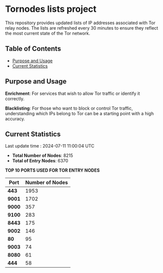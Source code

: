 # Tornodes lists project

This repository provides updated lists of IP addresses associated with Tor relay nodes. The lists are refreshed every 30 minutes to ensure they reflect the most current state of the Tor network.

## Table of Contents

- [Purpose and Usage](#purpose-and-usage)
- [Current Statistics](#current-statistics)


## Purpose and Usage

**Enrichment**: For services that wish to allow Tor traffic or identify it correctly.

**Blacklisting**: For those who want to block or control Tor traffic, understanding which IPs belong to Tor can be a starting point with a high accuracy.

## Current Statistics

Last update time : 2024-07-11 11:00:04 UTC

- **Total Number of Nodes**: 8215
- **Total of Entry Nodes**: 6370

**TOP 10 PORTS USED FOR TOR ENTRY NODES**

| **Port** | **Number of Nodes** |
|------|-----------------|
| **443**   | 1953  |
| **9001**   | 1702  |
| **9000**   | 357  |
| **9100**   | 283  |
| **8443**   | 175  |
| **9002**   | 146  |
| **80**   | 95  |
| **9003**   | 74  |
| **8080**   | 61  |
| **444**   | 58  |

